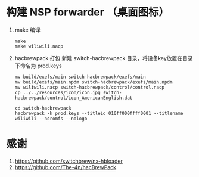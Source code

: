 # 构建 NSP forwarder （桌面图标）

1. make 编译
    ```shell
    make
    make wiliwili.nacp
   ```
2. hacbrewpack 打包
   新建 switch-hacbrewpack 目录，将设备key放置在目录下命名为 prod.keys
   ```shell
   mv build/exefs/main switch-hacbrewpack/exefs/main
   mv build/exefs/main.npdm switch-hacbrewpack/exefs/main.npdm
   mv wiliwili.nacp switch-hacbrewpack/control/control.nacp
   cp ../../resources/icon/icon.jpg switch-hacbrewpack/control/icon_AmericanEnglish.dat
   
   cd switch-hacbrewpack
   hacbrewpack -k prod.keys --titleid 010ff000ffff0001 --titlename wiliwili --noromfs --nologo
   ```

# 感谢

1. https://github.com/switchbrew/nx-hbloader
2. https://github.com/The-4n/hacBrewPack
